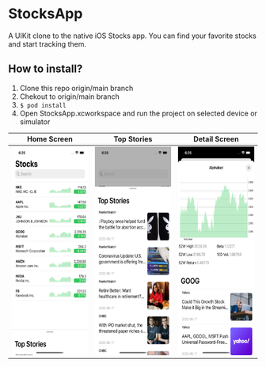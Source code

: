 # StocksApp
A UIKit clone to the native iOS Stocks app.
You can find your favorite stocks and start tracking them.

## How to install?

1. Clone this repo origin/main branch
2. Chekout to origin/main branch
3. ```$ pod install```
4. Open StocksApp.xcworkspace and run the project on selected device or simulator


| Home Screen  | Top Stories | Detail Screen|
| ------------- | ------------- | ------------- | 
| <img src="https://github.com/antigluten/StocksApp/blob/main/screenshots/main_screen.png" width="195" height="422" /> |<img src="https://github.com/antigluten/StocksApp/blob/main/screenshots/top_stories.png" width="195" height="422" />|<img src="https://github.com/antigluten/StocksApp/blob/main/screenshots/detail_view.png" width="195" height="422" />|
